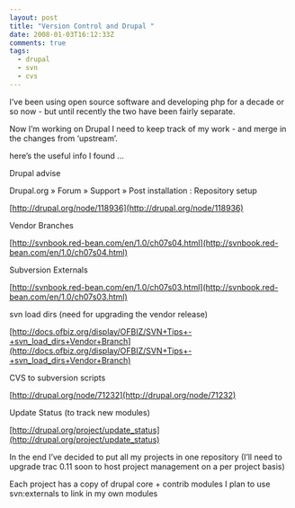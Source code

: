 ```yaml
---
layout: post
title: "Version Control and Drupal "
date: 2008-01-03T16:12:33Z
comments: true
tags:
  - drupal
  - svn
  - cvs
---
```


I’ve been using open source software and developing php for a decade or so now - but until recently the two have been fairly separate.

Now I’m working on Drupal I need to keep track of my work - and merge in the changes from ‘upstream’.

here’s the useful info I found ...

Drupal advise

Drupal.org » Forum » Support » Post installation : Repository setup

[http://drupal.org/node/118936](http://drupal.org/node/118936)

Vendor Branches

[http://svnbook.red-bean.com/en/1.0/ch07s04.html](http://svnbook.red-bean.com/en/1.0/ch07s04.html)

Subversion Externals

[http://svnbook.red-bean.com/en/1.0/ch07s03.html](http://svnbook.red-bean.com/en/1.0/ch07s03.html)

svn load dirs (need for upgrading the vendor release)

[http://docs.ofbiz.org/display/OFBIZ/SVN+Tips+-+svn_load_dirs+Vendor+Branch](http://docs.ofbiz.org/display/OFBIZ/SVN+Tips+-+svn_load_dirs+Vendor+Branch)

CVS to subversion scripts

[http://drupal.org/node/71232](http://drupal.org/node/71232)

Update Status (to track new modules)

[http://drupal.org/project/update_status](http://drupal.org/project/update_status)

In the end I’ve decided to put all my projects in one repository (I’ll need to upgrade trac 0.11 soon to host project management on a per project basis)

Each project has a copy of drupal core + contrib modules I plan to use svn:externals to link in my own modules
